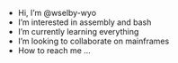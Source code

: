 - Hi, I’m @wselby-wyo
- I’m interested in assembly and bash
- I’m currently learning everything
- I’m looking to collaborate on mainframes
- How to reach me ...

<!---
wselby-wyo/wselby-wyo is a ✨ special ✨ repository because its `README.md` (this file) appears on your GitHub profile.
You can click the Preview link to take a look at your changes.
--->

